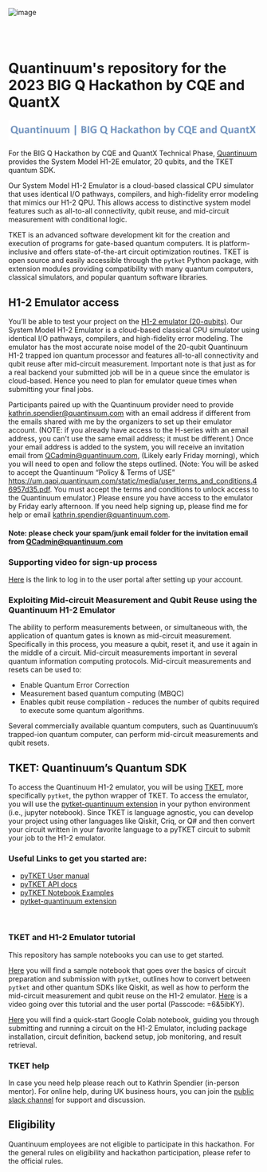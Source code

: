 ![image](https://github.com/spendierk/2023_CQE_QUANTX_quantinuum/assets/106914305/1c0a691a-cf9d-4398-9d0b-c1f29e473eb3)

<br>
<br>

# Quantinuum's repository for the 2023 BIG Q Hackathon by CQE and QuantX

![logo image](wordmark-01.png)

For the BIG Q Hackathon by CQE and QuantX Technical Phase, [Quantinuum](https://www.quantinuum.com/) provides the System Model H1-2E emulator, 20 qubits, and the TKET quantum SDK. 

Our System Model H1-2 Emulator is a cloud-based classical CPU simulator that uses identical I/O pathways, compilers, and high-fidelity error modeling that mimics our H1-2 QPU. This allows access to distinctive system model features such as all-to-all connectivity, qubit reuse, and mid-circuit measurement with conditional logic.

TKET is an advanced software development kit for the creation and execution of programs for gate-based quantum computers. It is platform-inclusive and offers state-of-the-art circuit optimization routines. TKET is open source and easily accessible through the `pytket` Python package, with extension modules providing compatibility with many quantum computers, classical simulators, and popular quantum software libraries.


## H1-2 Emulator access

You’ll be able to test your project on the [H1-2 emulator (20-qubits)](https://assets.website-files.com/62b9d45fb3f64842a96c9686/6398c899bb181e5138578789_Quantinuum%20H1%20Emulator%20Product%20Data%20Sheet%20v6%2001DEC22.pdf). Our System Model H1-2 Emulator is a cloud-based classical CPU simulator using identical I/O pathways, compilers, and high-fidelity error modeling. The emulator has the most accurate noise model of the 20-qubit Quantinuum H1-2 trapped ion quantum processor and features all-to-all connectivity and qubit reuse after mid-circuit measurement. Important note is that just as for a real backend your submitted job will be in a queue since the emulator is cloud-based. Hence you need to plan for emulator queue times when submitting your final jobs.

Participants paired up with the Quantinuum provider need to provide kathrin.spendier@quantinuum.com with an email address if different from the emails shared with me by the organizers to set up their emulator account. (NOTE: if you already have access to the H-series with an email address, you can't use the same email address; it must be different.) Once your email address is added to the system, you will receive an invitation email from QCadmin@quantinuum.com, (Likely early Friday morning), which you will need to open and follow the steps outlined. (Note: You will be asked to accept the Quantinuum “Policy & Terms of USE” https://um.qapi.quantinuum.com/static/media/user_terms_and_conditions.46957d35.pdf. 
You must accept the terms and conditions to unlock access to the Quantinuum emulator.) Please ensure you have access to the emulator by Friday early afternoon. If you need help signing up, please find me for help or email kathrin.spendier@quantinuum.com.

#### Note: please check your spam/junk email folder for the invitation email from QCadmin@quantinuum.com


### Supporting video for sign-up process

[Here](https://drive.google.com/file/d/1EEUQUnHMp-wvQJlWN-RTQUHElcsALF6U/view?usp=sharing) is the link to log in to the user portal after setting up your account.


### Exploiting Mid-circuit Measurement and Qubit Reuse using the Quantinuum H1-2 Emulator

The ability to perform measurements between, or simultaneous with, the application of quantum gates is known as mid-circuit measurement. Specifically in this process, you measure a qubit, reset it, and use it again in the middle of a circuit. Mid-circuit measurements important in several quantum information computing protocols. Mid-circuit measurements and resets can be used to:

 - Enable Quantum Error Correction
 - Measurement based quantum computing (MBQC)
 - Enables qubit reuse compilation - reduces the number of qubits required to execute some quantum algorithms.

Several commercially available quantum computers, such as Quantinuuum’s trapped-ion quantum computer, can perform mid-circuit measurements and qubit resets.


## TKET: Quantinuum’s Quantum SDK
To access the Quantinuum H1-2 emulator, you will be using [TKET](https://www.quantinuum.com/developers/tket), more specifically `pytket`, the python wrapper of TKET. To access the emulator, you will use the [pytket-quantinuum extension](https://cqcl.github.io/pytket-quantinuum/api/) in your python environment (i.e., jupyter notebook). Since TKET is language agnostic, you can develop your project using other languages like Qiskit, Criq, or Q# and then convert your circuit written in your favorite language to a pyTKET circuit to submit your job to the H1-2 emulator.


### Useful Links to get you started are:
 - [pyTKET User manual](https://cqcl.github.io/pytket/manual/index.html)
 - [pyTKET API docs](https://cqcl.github.io/tket/pytket/api/)
 - [pyTKET Notebook Examples](https://github.com/CQCL/pytket/tree/main/examples)
 - [pytket-quantinuum extension](https://cqcl.github.io/pytket-quantinuum/api/)

 
### TKET and H1-2 Emulator tutorial
This repository has sample notebooks you can use to get started. 

[Here](https://github.com/spendierk/2023_CQE_QUANTX_quantinuum/blob/main/TKET%20and%20Emulator%20tutorial/TKET%20and%20Emulator%20tutorial.ipynb) you will find a sample notebook that goes over the basics of circuit preparation and submission with `pytket`, outlines how to convert between `pytket` and other quantum SDKs like Qiskit, as well as how to perform the mid-circuit measurement and qubit reuse on the H1-2 emulator. [Here](https://quantinuum.zoom.us/rec/share/s3ihKrmgF2xfAwUdSpVkKMNa0xEOX8m-9piatNN2VEzvx9P9XM6cGHknBynffvGA.Z6rmrE9havkLXFvm?startTime=1695848624000) is a video going over this tutorial and the user portal (Passcode: =6&5ibKY).

[Here](https://colab.research.google.com/drive/133TKFNCUKfS6zwL_PXgWJjedr7lxHUZg?usp=sharing) you will find a quick-start Google Colab notebook, guiding you through submitting and running a circuit on the H1-2 Emulator, including package installation, circuit definition, backend setup, job monitoring, and result retrieval.


### TKET help
In case you need help please reach out to Kathrin Spendier (in-person mentor). For online help, during UK business hours, you can join the [public slack channel](https://tketusers.slack.com/join/) for support and discussion.


## Eligibility
Quantinuum employees are not eligible to participate in this hackathon.
For the general rules on eligibility and hackathon participation, please refer to the official rules.
